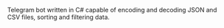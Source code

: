 Telegram bot written in C# capable of encoding and decoding JSON and CSV files, sorting and filtering data.
